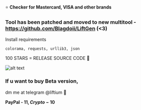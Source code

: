⭐ **Checker for Mastercard, VISA and other brands** 


### Tool has been patched and moved to new multitool - https://github.com/Blagdoii/LiftGen (<3)





Install requirements
```
colorama, requests, urllib3, json
```





100 STARS = RELEASE SOURCE CODE 📝






![alt text](https://i.imgur.com/Y7qmBeL.gif)



### If u want to buy Beta version,

dm me at telegram @liftium 📨 

**PayPal - 11$, Crypto - 10$**





